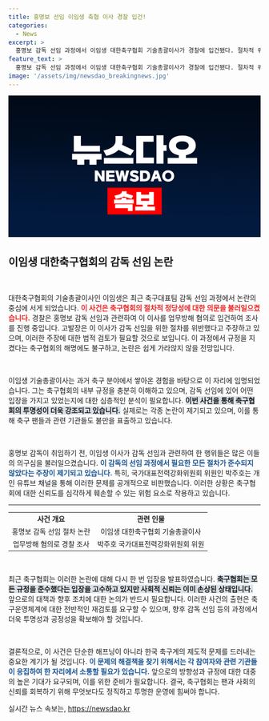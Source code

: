 ```yaml
---
title: 홍명보 선임 이임생 축협 이사 경찰 입건!
categories:
  - News
excerpt: >
  홍명보 감독 선임 과정에서 이임생 대한축구협회 기술총괄이사가 경찰에 입건됐다. 절차적 위반과 특혜 의혹이 제기된 상황에서 축구협회는 해명에 나섰지만, 논란은 계속될 전망이다. 클릭해서 자세한 내용을 확인하세요!
feature_text: >
  홍명보 감독 선임 과정에서 이임생 대한축구협회 기술총괄이사가 경찰에 입건됐다. 절차적 위반과 특혜 의혹이 제기된 상황에서 축구협회는 해명에 나섰지만, 논란은 계속될 전망이다. 클릭해서 자세한 내용을 확인하세요!
image: '/assets/img/newsdao_breakingnews.jpg'
---
```


<p><img src="/assets/img/newsdao_breakingnews.jpg" alt="flaretime 속보" /></p>

<h2 data-ke-size="size26">이임생 대한축구협회의 감독 선임 논란</h2>

<p data-ke-size="size16">&nbsp;</p>

<p>대한축구협회의 기술총괄이사인 이임생은 최근 축구대표팀 감독 선임 과정에서 논란의 중심에 서게 되었습니다. <b><span style="color: #ee2323;">이 사건은 축구협회의 절차적 정당성에 대한 의문을 불러일으켰습니다.</span></b> 경찰은 홍명보 감독 선임과 관련하여 이 이사를 업무방해 혐의로 입건하여 조사를 진행 중입니다. 고발장은 이 이사가 감독 선임을 위한 절차를 위반했다고 주장하고 있으며, 이러한 주장에 대한 법적 검토가 필요할 것으로 보입니다. 이 과정에서 규정을 지켰다는 축구협회의 해명에도 불구하고, 논란은 쉽게 가라앉지 않을 전망입니다.</p>

<p data-ke-size="size16">&nbsp;</p>

<p>이임생 기술총괄이사는 과거 축구 분야에서 쌓아온 경험을 바탕으로 이 자리에 임명되었습니다. 그는 축구협회의 내부 규정을 충분히 이해하고 있으며, 감독 선임에 있어 어떤 입장을 가지고 있었는지에 대한 심층적인 분석이 필요합니다. <b><span style="background-color: #21538527;">이번 사건을 통해 축구협회의 투명성이 더욱 강조되고 있습니다.</span></b> 실제로는 각종 논란이 제기되고 있으며, 이를 통해 축구 팬들과 관련 기관들도 불만을 표출하고 있습니다.</p>

<p data-ke-size="size16">&nbsp;</p>

<p>홍명보 감독이 취임하기 전, 이임생 이사가 감독 선임과 관련하여 한 행위들은 많은 이들의 의구심을 불러일으켰습니다. <b><span style="color: #1a5490;">이 감독의 선임 과정에서 필요한 모든 절차가 준수되지 않았다는 주장이 제기되고 있습니다.</span></b> 특히, 국가대표전력강화위원회 위원인 박주호는 개인 유튜브 채널을 통해 이러한 문제를 공개적으로 비판했습니다. 이러한 상황은 축구협회에 대한 신뢰도를 심각하게 훼손할 수 있는 위험 요소로 작용하고 있습니다.</p>

<hr>

<table style="width: 100%; border-collapse: collapse;">
    <tr>
        <td style="text-align: center; height: 17px;"><b>사건 개요</b></td>
        <td style="text-align: center; height: 17px;"><b>관련 인물</b></td>
    </tr>
    <tr>
        <td style="text-align: center; height: 17px;">홍명보 감독 선임 절차 논란</td>
        <td style="text-align: center; height: 17px;">이임생 대한축구협회 기술총괄이사</td>
    </tr>
    <tr>
        <td style="text-align: center; height: 17px;">업무방해 혐의로 경찰 조사</td>
        <td style="text-align: center; height: 17px;">박주호 국가대표전력강화위원회 위원</td>
    </tr>
</table>

<p data-ke-size="size16">&nbsp;</p>

<p>최근 축구협회는 이러한 논란에 대해 다시 한 번 입장을 발표하였습니다. <b><span style="background-color: #21538527;">축구협회는 모든 규정을 준수했다는 입장을 고수하고 있지만 사회적 신뢰는 이미 손상된 상태입니다.</span></b> 앞으로의 대책과 향후 조치에 대한 논의가 반드시 필요합니다. 이러한 사건의 출현은 축구운영체계에 대한 전반적인 재검토를 요구할 수 있으며, 향후 감독 선임 등의 과정에서 더욱 투명성과 공정성을 확보해야 할 것입니다.</p>

<p data-ke-size="size16">&nbsp;</p>

<p>결론적으로, 이 사건은 단순한 해프닝이 아니라 한국 축구계의 제도적 문제를 드러내는 중요한 계기가 될 것입니다. <b><span style="color: #1a5490;">이 문제의 해결책을 찾기 위해서는 각 참여자와 관련 기관들이 응집하여 한 자리에서 소통할 필요가 있습니다.</span></b> 앞으로의 방향성과 규정에 대한 대중의 높은 기대가 요구되며, 이를 위한 준비가 필요합니다. 결국, 축구협회는 팬과 사회의 신뢰를 회복하기 위해 무엇보다도 정직하고 투명한 운영에 힘써야 합니다.</p>
실시간 뉴스 속보는, <a href="https://newsdao.kr" rel="dofollow">https://newsdao.kr</a>


